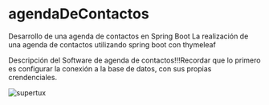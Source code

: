 # agendaDeContactos
Desarrollo de una agenda de contactos en Spring Boot
La realización de una agenda de contactos utilizando spring boot con thymeleaf

Descripción del Software de agenda de contactos!!!Recordar que lo primero es configurar la conexión a la base de datos, con sus propias crendenciales.


![supertux](https://github.com/ricardogomez99/agendaDeContactos/assets/92341478/346b05a6-e753-4261-b822-a7dbe6f99f36)
